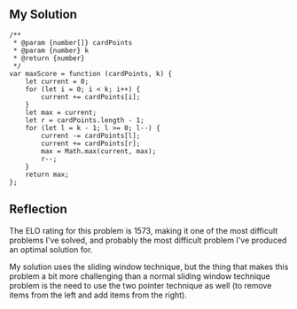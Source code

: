 ## My Solution

```
/**
 * @param {number[]} cardPoints
 * @param {number} k
 * @return {number}
 */
var maxScore = function (cardPoints, k) {
    let current = 0;
    for (let i = 0; i < k; i++) {
        current += cardPoints[i];
    }
    let max = current;
    let r = cardPoints.length - 1;
    for (let l = k - 1; l >= 0; l--) {
        current -= cardPoints[l];
        current += cardPoints[r];
        max = Math.max(current, max);
        r--;
    }
    return max;
};
```

## Reflection

The ELO rating for this problem is 1573, making it one of the most difficult problems I've solved, and probably the most difficult problem I've produced an optimal solution for.

My solution uses the sliding window technique, but the thing that makes this problem a bit more challenging than a normal sliding window technique problem is the need to use the two pointer technique as well (to remove items from the left and add items from the right).
